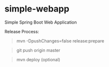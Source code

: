 simple-webapp
=============

Simple Spring Boot Web Application

Release Process:

>mvn -DpushChanges=false release:prepare

>git push origin master

>mvn deploy (optional)
